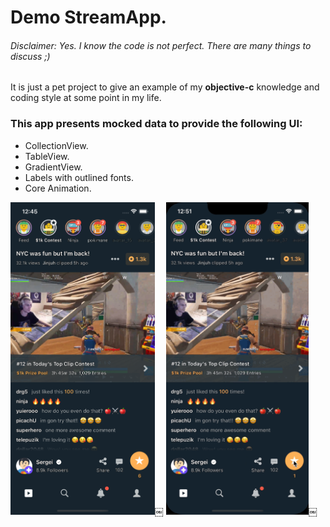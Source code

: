 # Demo StreamApp.
###### Disclaimer: Yes. I know the code is not perfect. There are many things to discuss ;)
It is just a pet project to give an example of my **objective-c** knowledge and coding style at some point in my life.

### This app presents mocked data to provide the following UI:
- CollectionView.
- TableView.
- GradientView.
- Labels with outlined fonts.
- Core Animation.

<img src="ScreenShot_iPhone_13.png" height="500">￼
<img src="Animation.gif" width="228" height="500">￼

